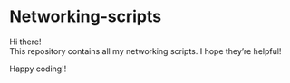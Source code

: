# Networking-scripts
Hi there!  
This repository contains all my networking scripts. I hope they’re helpful!  

Happy coding!!
